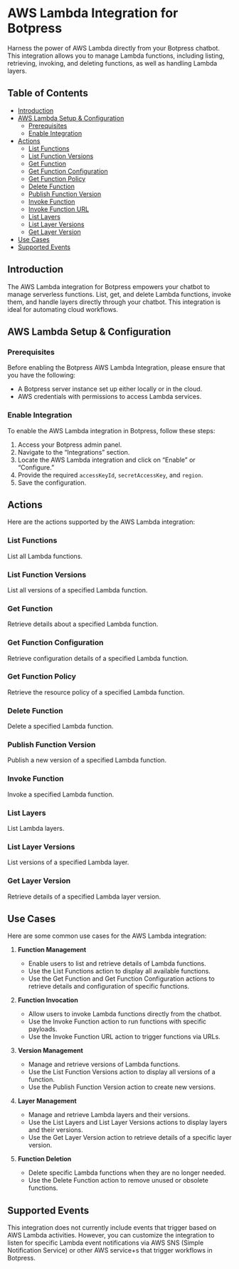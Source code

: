 # AWS Lambda Integration for Botpress

Harness the power of AWS Lambda directly from your Botpress chatbot. This integration allows you to manage Lambda functions, including listing, retrieving, invoking, and deleting functions, as well as handling Lambda layers.

## Table of Contents
- [Introduction](#introduction)
- [AWS Lambda Setup & Configuration](#aws-lambda-setup--configuration)
  - [Prerequisites](#prerequisites)
  - [Enable Integration](#enable-integration)
- [Actions](#actions)
  - [List Functions](#list-functions)
  - [List Function Versions](#list-function-versions)
  - [Get Function](#get-function)
  - [Get Function Configuration](#get-function-configuration)
  - [Get Function Policy](#get-function-policy)
  - [Delete Function](#delete-function)
  - [Publish Function Version](#publish-function-version)
  - [Invoke Function](#invoke-function)
  - [Invoke Function URL](#invoke-function-url)
  - [List Layers](#list-layers)
  - [List Layer Versions](#list-layer-versions)
  - [Get Layer Version](#get-layer-version)
- [Use Cases](#use-cases)
- [Supported Events](#supported-events)

## Introduction
The AWS Lambda integration for Botpress empowers your chatbot to manage serverless functions. List, get, and delete Lambda functions, invoke them, and handle layers directly through your chatbot. This integration is ideal for automating cloud workflows.

## AWS Lambda Setup & Configuration
### Prerequisites
Before enabling the Botpress AWS Lambda Integration, please ensure that you have the following:

- A Botpress server instance set up either locally or in the cloud.
- AWS credentials with permissions to access Lambda services.

### Enable Integration
To enable the AWS Lambda integration in Botpress, follow these steps:

1. Access your Botpress admin panel.
2. Navigate to the “Integrations” section.
3. Locate the AWS Lambda integration and click on “Enable” or “Configure.”
4. Provide the required `accessKeyId`, `secretAccessKey`, and `region`.
5. Save the configuration.

## Actions
Here are the actions supported by the AWS Lambda integration:

### List Functions
List all Lambda functions.

### List Function Versions
List all versions of a specified Lambda function.

### Get Function
Retrieve details about a specified Lambda function.

### Get Function Configuration
Retrieve configuration details of a specified Lambda function.

### Get Function Policy
Retrieve the resource policy of a specified Lambda function.

### Delete Function
Delete a specified Lambda function.

### Publish Function Version
Publish a new version of a specified Lambda function.

### Invoke Function
Invoke a specified Lambda function.

### List Layers
List Lambda layers.

### List Layer Versions
List versions of a specified Lambda layer.

### Get Layer Version
Retrieve details of a specified Lambda layer version.

## Use Cases
Here are some common use cases for the AWS Lambda integration:

1. **Function Management**
   - Enable users to list and retrieve details of Lambda functions.
   - Use the List Functions action to display all available functions.
   - Use the Get Function and Get Function Configuration actions to retrieve details and configuration of specific functions.

2. **Function Invocation**
   - Allow users to invoke Lambda functions directly from the chatbot.
   - Use the Invoke Function action to run functions with specific payloads.
   - Use the Invoke Function URL action to trigger functions via URLs.

3. **Version Management**
   - Manage and retrieve versions of Lambda functions.
   - Use the List Function Versions action to display all versions of a function.
   - Use the Publish Function Version action to create new versions.

4. **Layer Management**
   - Manage and retrieve Lambda layers and their versions.
   - Use the List Layers and List Layer Versions actions to display layers and their versions.
   - Use the Get Layer Version action to retrieve details of a specific layer version.

5. **Function Deletion**
   - Delete specific Lambda functions when they are no longer needed.
   - Use the Delete Function action to remove unused or obsolete functions.

## Supported Events
This integration does not currently include events that trigger based on AWS Lambda activities. However, you can customize the integration to listen for specific Lambda event notifications via AWS SNS (Simple Notification Service) or other AWS service+s that trigger workflows in Botpress.

